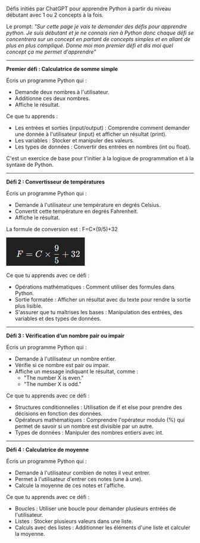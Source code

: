 Défis initiés par ChatGPT pour apprendre Python à partir du niveau débutant avec 1 ou 2 concepts à la fois.

Le prompt:  *"Sur cette page je vais te demander des défis pour apprendre python. Je suis débutant et je ne connais rien à Python donc chaque défi se concentrera sur un concept en partant de concepts simples et en allant de plus en plus compliqué. Donne moi mon premier défi et dis moi quel concept ça me permet d'apprendre"*


__________________________________

**Premier défi : Calculatrice de somme simple**

Écris un programme Python qui :

- Demande deux nombres à l'utilisateur.
- Additionne ces deux nombres.
- Affiche le résultat.

Ce que tu apprends :

- Les entrées et sorties (input/output) : Comprendre comment demander une donnée à l'utilisateur (input) et afficher un résultat (print).
- Les variables : Stocker et manipuler des valeurs.
- Les types de données : Convertir des entrées en nombres (int ou float).

C'est un exercice de base pour t'initier à la logique de programmation et à la syntaxe de Python. 



________________________

**Défi 2 : Convertisseur de températures**

Écris un programme Python qui :

- Demande à l'utilisateur une température en degrés Celsius.
- Convertit cette température en degrés Fahrenheit.
- Affiche le résultat.

La formule de conversion est : F=C×(9/5)+32

![](https://github.com/seravilofr/Defis-chat-gpt/blob/main/images/Celsius%20to%20Fahrenheit%20conversion.png?raw=true)

Ce que tu apprends avec ce défi :

- Opérations mathématiques : Comment utiliser des formules dans Python.
- Sortie formatée : Afficher un résultat avec du texte pour rendre la sortie plus lisible.
- S'assurer que tu maîtrises les bases : Manipulation des entrées, des variables et des types de données.

_______________________________

**Défi 3 : Vérification d’un nombre pair ou impair**

Écris un programme Python qui :

- Demande à l'utilisateur un nombre entier.
- Vérifie si ce nombre est pair ou impair.
- Affiche un message indiquant le résultat, comme :
  * "The number X is even."
  * "The number X is odd."

Ce que tu apprends avec ce défi :

- Structures conditionnelles : Utilisation de if et else pour prendre des décisions en fonction des données.
- Opérateurs mathématiques : Comprendre l'opérateur modulo (%) qui permet de savoir si un nombre est divisible par un autre.
- Types de données : Manipuler des nombres entiers avec int.

___________________________________________

**Défi 4 : Calculatrice de moyenne**

Écris un programme Python qui :

- Demande à l'utilisateur combien de notes il veut entrer.
- Permet à l'utilisateur d'entrer ces notes (une à une).
- Calcule la moyenne de ces notes et l'affiche.

Ce que tu apprends avec ce défi :

- Boucles : Utiliser une boucle pour demander plusieurs entrées de l'utilisateur.
- Listes : Stocker plusieurs valeurs dans une liste.
- Calculs avec des listes : Additionner les éléments d'une liste et calculer la moyenne.
